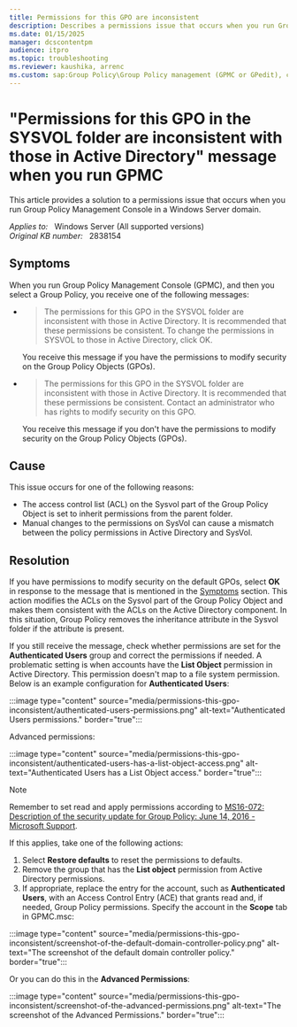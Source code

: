 ```yaml
---
title: Permissions for this GPO are inconsistent
description: Describes a permissions issue that occurs when you run Group Policy Management Console in a Windows Server domain. A resolution is provided.
ms.date: 01/15/2025
manager: dcscontentpm
audience: itpro
ms.topic: troubleshooting
ms.reviewer: kaushika, arrenc
ms.custom: sap:Group Policy\Group Policy management (GPMC or GPedit), csstroubleshoot
---
```

# "Permissions for this GPO in the SYSVOL folder are inconsistent with those in Active Directory" message when you run GPMC

This article provides a solution to a permissions issue that occurs when you run Group Policy Management Console in a Windows Server domain.

_Applies to:_ &nbsp; Windows Server (All supported versions)  
_Original KB number:_ &nbsp; 2838154

## Symptoms

When you run Group Policy Management Console (GPMC), and then you select a Group Policy, you receive one of the following messages:

- > The permissions for this GPO in the SYSVOL folder are inconsistent with those in Active Directory. It is recommended that these permissions be consistent. To change the permissions in SYSVOL to those in Active Directory, click OK.

    You receive this message if you have the permissions to modify security on the Group Policy Objects (GPOs).

- > The permissions for this GPO in the SYSVOL folder are inconsistent with those in Active Directory. It is recommended that these permissions be consistent. Contact an administrator who has rights to modify security on this GPO.

    You receive this message if you don't have the permissions to modify security on the Group Policy Objects (GPOs).

## Cause

This issue occurs for one of the following reasons:

- The access control list (ACL) on the Sysvol part of the Group Policy Object is set to inherit permissions from the parent folder.
- Manual changes to the permissions on SysVol can cause a mismatch between the policy permissions in Active Directory and SysVol.

## Resolution

If you have permissions to modify security on the default GPOs, select **OK** in response to the message that is mentioned in the [Symptoms](#symptoms) section. This action modifies the ACLs on the Sysvol part of the Group Policy Object and makes them consistent with the ACLs on the Active Directory component. In this situation, Group Policy removes the inheritance attribute in the Sysvol folder if the attribute is present.

If you still receive the message, check whether permissions are set for the **Authenticated Users** group and correct the permissions if needed. A problematic setting is when accounts have the **List Object** permission in Active Directory. This permission doesn't map to a file system permission. Below is an example configuration for **Authenticated Users**:

:::image type="content" source="media/permissions-this-gpo-inconsistent/authenticated-users-permissions.png" alt-text="Authenticated Users permissions." border="true":::

Advanced permissions:

:::image type="content" source="media/permissions-this-gpo-inconsistent/authenticated-users-has-a-list-object-access.png" alt-text="Authenticated Users has a List Object access." border="true":::

> [!NOTE]
> Remember to set read and apply permissions according to [MS16-072: Description of the security update for Group Policy: June 14, 2016 - Microsoft Support](https://support.microsoft.com/topic/ms16-072-description-of-the-security-update-for-group-policy-june-14-2016-3cf9032b-ea6d-0125-0159-f3b3ce146400).

If this applies, take one of the following actions:

1. Select **Restore defaults** to reset the permissions to defaults.
2. Remove the group that has the **List object** permission from Active Directory permissions.
3. If appropriate, replace the entry for the account, such as **Authenticated Users**, with an Access Control Entry (ACE) that grants read and, if needed, Group Policy permissions. Specify the account in the **Scope** tab in GPMC.msc:

:::image type="content" source="media/permissions-this-gpo-inconsistent/screenshot-of-the-default-domain-controller-policy.png" alt-text="The screenshot of the default domain controller policy." border="true":::

Or you can do this in the **Advanced Permissions**:

:::image type="content" source="media/permissions-this-gpo-inconsistent/screenshot-of-the-advanced-permissions.png" alt-text="The screenshot of the Advanced Permissions." border="true":::

